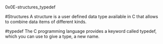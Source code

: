 0x0E-structures_typedef

#Structures
A structure is a user defined data type available
in C that allows to combine data items of
different kinds.

#typedef
The C programming language provides a
keyword called typedef, which you can use to
give a type, a new name.

